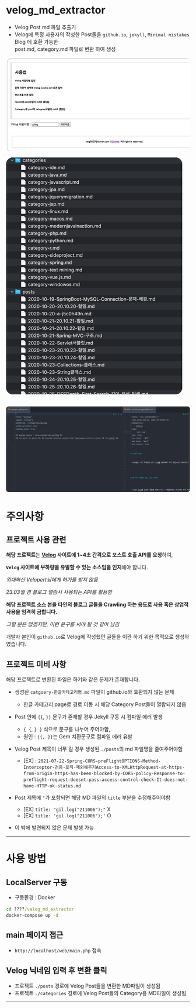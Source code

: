 # velog_md_extractor
- Velog Post md 파일 추출기
- Velog에 특정 사용자의 작성한 Post들을 `github.io`, `jekyll`, `Minimal mistakes` Blog 에 호환 가능한 <BR> post.md, category.md 파일로 변환 하여 생성

![img.png](img.png)

![img_1.png](img_1.png)

![img_2.png](img_2.png)
---

# 주의사항

## 프로젝트 사용 관련

**해당 프로젝트**는 **[Velog](https://velog.io/) 사이트에 1~4초 간격으로 포스트 호출 API를 요청**하여,

**`Velog` 사이트에 부하량을 유발할 수 있는 소스임을 인지**해야 합니다.

_위대하신 Velopert님에게 허가를 받지 않음_

_23.03월 경 블로그 열람시 사용되는 API를 활용함_


**해당 프로젝트 소스 본을 타인의 블로그 글들을 Crawling 하는 용도로 사용 혹은 상업적 사용을 엄격히 금합니다.** 

_그럴 분은 없겠지만, 이런 문구를 써야 될 것 같아 남김_

개발자 본인이 `github.io`로 Velog에 작성했던 글들을 이관 하기 위한 목적으로 생성하였습니다.

## 프로젝트 미비 사항

해당 프로젝트로 변환된 파일은 하기와 같은 문제가 존재합니다.

- 생성된 `catgoery-한글카테고리명.md` 파일이 github.io와 호환되지 않는 문제
  - 한글 카테고리 page로 경로 이동 시 해당 Category Post들이 열람되지 않음

- Post 안에 `{{`, `}}` 문구가 존재할 경우 Jekyll 구동 시 컴파일 에러 발생
  - `{ {`, `} }` 식으로 문구를 나누어 주어야함, 
  - 원인 : `{{, }}`는 Gem 치환문구로 컴파일 에러 유발 

- Velog Post 제목이 너무 길 경우 생성된 `./posts`의 md 파일명을 줄여주어야함
  - [EX] : `2021-07-22-Spring-CORS-preFlightOPTIONS-Method-Interceptor-검증-로직-제외해주기Access-to-XMLHttpRequest-at-https-from-origin-https-has-been-blocked-by-CORS-policy-Response-to-preflight-request-doesnt-pass-access-control-check-It-does-not-have-HTTP-ok-status.md`

- Post 제목에 `"`가 포함되면 해당 MD 파일의 `title` 부분을 수정해주어야함
  - [EX] `title: "gil.log("211006");"` X
  - [EX] `title: 'gil.log("211006");'` O

- 이 밖에 발견되지 않은 문제 발생 가능

---

# 사용 방법

## LocalServer 구동
    
- 구동환경 : Docker

```cmd
cd ????/velog_md_extractor
docker-compose up -d
```

## main 페이지 접근

- `http://localhost/web/main.php` 접속


## Velog 닉네임 입력 후 변환 클릭
- 프로젝트 `./posts` 경로에 Velog Post들을 변환한 MD파일이 생성됨
- 프로젝트 `./categories` 경로에 Velog Post들의 Category용 MD파일이 생성됨

---

